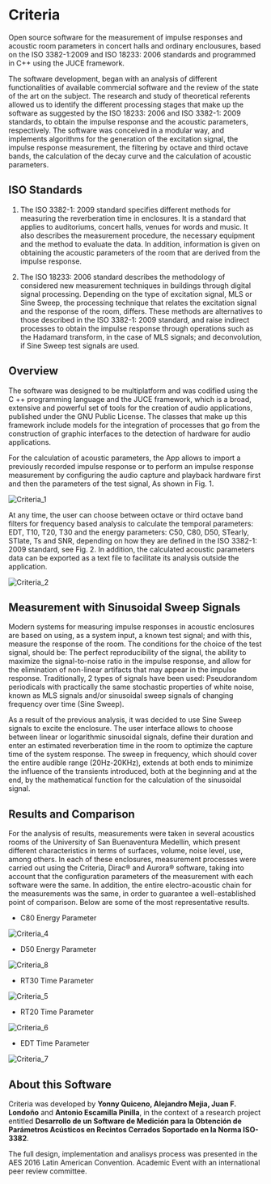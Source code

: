 # Criteria
Open source software for the measurement of impulse responses and acoustic room parameters in concert halls and ordinary enclousures, based on the ISO 3382-1:2009 and ISO 18233: 2006 standards and programmed in C++ using the JUCE framework.

The software development, began with an analysis of different functionalities of available commercial software and the review of the state of the art on the subject. The research and study of theoretical referents allowed us to identify the different processing stages that make up the software as suggested by the ISO 18233: 2006 and ISO 3382-1: 2009 standards, to obtain the impulse response and the acoustic parameters, respectively. The software was conceived in a modular way, and implements algorithms for the generation of the excitation signal, the impulse response measurement, the filtering by octave and third octave bands, the calculation of the decay curve and the calculation of acoustic parameters.

## ISO Standards
1. The ISO 3382-1: 2009 standard specifies different methods for measuring the reverberation time in enclosures. It is a standard that applies to auditoriums, concert halls, venues for words and music. It also describes the measurement procedure, the necessary equipment and the method to evaluate the data. In addition, information is given on obtaining the acoustic parameters of the room that are derived from the impulse response.

2. The ISO 18233: 2006 standard describes the methodology of considered new measurement techniques in buildings through digital signal processing. Depending on the type of excitation signal, MLS or Sine Sweep, the processing technique that relates the excitation signal and the response of the room, differs. These methods are alternatives to those described in the ISO 3382-1: 2009 standard, and raise indirect processes to obtain the impulse response through operations such as the Hadamard transform, in the case of MLS signals; and deconvolution, if Sine Sweep test signals are used.

## Overview
The software was designed to be multiplatform and was codified using the C ++ programming language and the JUCE framework, which is a broad, extensive and powerful set of tools for the creation of audio applications, published under the GNU Public License. The classes that make up this framework include models for the integration of processes that go from the construction of graphic interfaces to the detection of hardware for audio applications.

For the calculation of acoustic parameters, the App allows to import a previously recorded impulse response or to perform an impulse response measurement by configuring the audio capture and playback hardware first and then the parameters of the test signal, As shown in Fig. 1. 

![Criteria_1](https://github.com/AntonioEscamilla/images-in-readMe/blob/master/Criteria/Criteria_1.png)

At any time, the user can choose between octave or third octave band filters for frequency based analysis to calculate the temporal parameters: EDT, T10, T20, T30 and the energy parameters: C50, C80, D50, STearly, STlate, Ts and SNR, depending on how they are defined in the ISO 3382-1: 2009 standard, see Fig. 2. In addition, the calculated acoustic parameters data can be exported as a text file to facilitate its analysis outside the application.

![Criteria_2](https://github.com/AntonioEscamilla/images-in-readMe/blob/master/Criteria/Criteria_2.png)

## Measurement with Sinusoidal Sweep Signals
Modern systems for measuring impulse responses in acoustic enclosures are based on using, as a system input, a known test signal; and with this, measure the response of the room. The conditions for the choice of the test signal, should be: The perfect reproducibility of the signal, the ability to maximize the signal-to-noise ratio in the impulse response, and allow for the elimination of non-linear artifacts that may appear in the impulse response. Traditionally, 2 types of signals have been used: Pseudorandom periodicals with practically the same stochastic properties of white noise, known as MLS signals and/or sinusoidal sweep signals of changing frequency over time (Sine Sweep).

As a result of the previous analysis, it was decided to use Sine Sweep signals to excite the enclosure. The user interface allows to choose between linear or logarithmic sinusoidal signals, define their duration and enter an estimated reverberation time in the room to optimize the capture time of the system response. The sweep in frequency, which should cover the entire audible range (20Hz-20KHz), extends at both ends to minimize the influence of the transients introduced, both at the beginning and at the end, by the mathematical function for the calculation of the sinusoidal signal.

## Results and Comparison
For the analysis of results, measurements were taken in several acoustics rooms of the University of San Buenaventura Medellín, which present different characteristics in terms of surfaces, volume, noise level, use, among others. In each of these enclosures, measurement processes were carried out using the Criteria, Dirac® and Aurora® software, taking into account that the configuration parameters of the measurement with each software were the same. In addition, the entire electro-acoustic chain for the measurements was the same, in order to guarantee a well-established point of comparison. Below are some of the most representative results.

* C80 Energy Parameter

![Criteria_4](https://github.com/AntonioEscamilla/images-in-readMe/blob/master/Criteria/criteria_4.png)

* D50 Energy Parameter

![Criteria_8](https://github.com/AntonioEscamilla/images-in-readMe/blob/master/Criteria/criteria_8.png)

* RT30 Time Parameter

![Criteria_5](https://github.com/AntonioEscamilla/images-in-readMe/blob/master/Criteria/criteria_5.png)

* RT20 Time Parameter

![Criteria_6](https://github.com/AntonioEscamilla/images-in-readMe/blob/master/Criteria/criteria_6.png)

* EDT Time Parameter

![Criteria_7](https://github.com/AntonioEscamilla/images-in-readMe/blob/master/Criteria/criteria_7.png)

## About this Software
Criteria was developed by  **Yonny Quiceno, Alejandro Mejia, Juan F. Londoño** and **Antonio Escamilla Pinilla**, in the context of a research project entitled **Desarrollo de un Software de Medición para la Obtención de Parámetros Acústicos en Recintos Cerrados Soportado en la Norma ISO-3382**.

The full design, implementation and analisys process was presented in the AES 2016 Latin American Convention. Academic Event with an international peer review committee.
